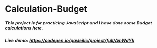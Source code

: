 # Calculation-Budget

##### This project is for practicing JavaScript and I have done some Budget calculations here.
##### Live demo: https://codepen.io/pavleilic/project/full/AmWdYk
